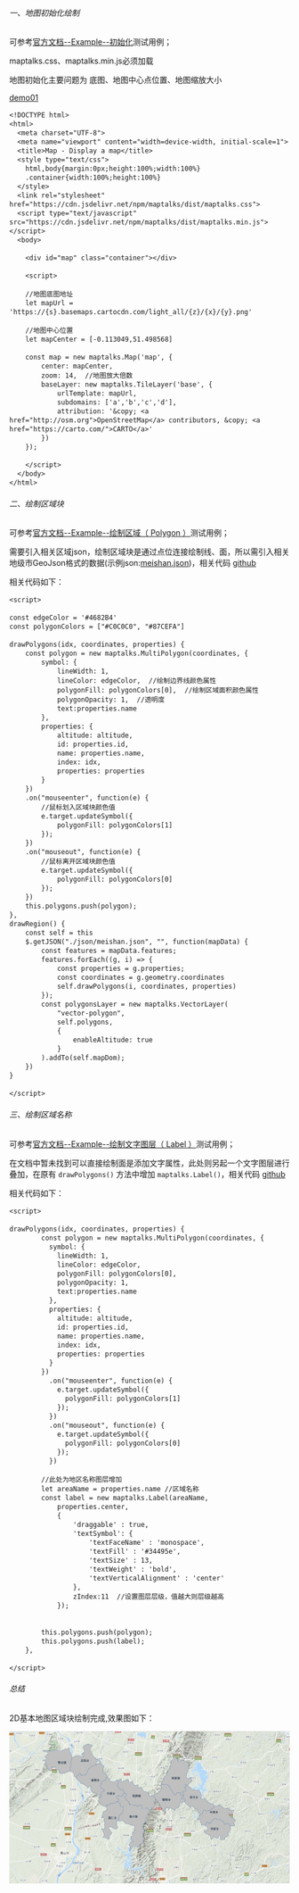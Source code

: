 
###### 一、地图初始化绘制

可参考[官方文档--Example--初始化](https://maptalks.org/examples/en/map/load/)测试用例；

maptalks.css、maptalks.min.js必须加载

地图初始化主要问题为 底图、地图中心点位置、地图缩放大小 

[demo01](https://github.com/dcbase/maptalksDemo/blob/master/init.html)

    <!DOCTYPE html>
    <html>
      <meta charset="UTF-8">
      <meta name="viewport" content="width=device-width, initial-scale=1">
      <title>Map - Display a map</title>
      <style type="text/css">
        html,body{margin:0px;height:100%;width:100%}
        .container{width:100%;height:100%}
      </style>
      <link rel="stylesheet" href="https://cdn.jsdelivr.net/npm/maptalks/dist/maptalks.css">
      <script type="text/javascript" src="https://cdn.jsdelivr.net/npm/maptalks/dist/maptalks.min.js"></script>
      <body>
    
        <div id="map" class="container"></div>
    
        <script>
        
        //地图底图地址
        let mapUrl = 'https://{s}.basemaps.cartocdn.com/light_all/{z}/{x}/{y}.png'
        
        //地图中心位置
        let mapCenter = [-0.113049,51.498568]
        
        const map = new maptalks.Map('map', {
            center: mapCenter,
            zoom: 14,  //地图放大倍数
            baseLayer: new maptalks.TileLayer('base', {
                urlTemplate: mapUrl,
                subdomains: ['a','b','c','d'],
                attribution: '&copy; <a href="http://osm.org">OpenStreetMap</a> contributors, &copy; <a href="https://carto.com/">CARTO</a>'
            })
        });
    
        </script>
      </body>
    </html>



###### 二、绘制区域块

可参考[官方文档--Example--绘制区域（ Polygon ）](https://maptalks.org/examples/en/geometry/polygon/#geometry_polygon)测试用例；

需要引入相关区域json，绘制区域块是通过点位连接绘制线、面，所以需引入相关地级市GeoJson格式的数据(示例json:[meishan.json](https://github.com/dcbase/maptalksDemo/blob/master/json/meishan.json))，相关代码 [github](https://github.com/dcbase/maptalksDemo/blob/master/3d.html)

相关代码如下：

    <script>
    
    const edgeColor	= '#4682B4'
    const polygonColors = ["#C0C0C0", "#87CEFA"]
    
    drawPolygons(idx, coordinates, properties) {
        const polygon = new maptalks.MultiPolygon(coordinates, {
            symbol: {
                lineWidth: 1,
                lineColor: edgeColor,  //绘制边界线颜色属性
                polygonFill: polygonColors[0],  //绘制区域面积颜色属性
                polygonOpacity: 1,  //透明度
                text:properties.name
            },
            properties: {
                altitude: altitude,
                id: properties.id,
                name: properties.name,
                index: idx,
                properties: properties
            }
        })
        .on("mouseenter", function(e) {
            //鼠标划入区域块颜色值
            e.target.updateSymbol({
                polygonFill: polygonColors[1]
            });
        })
        .on("mouseout", function(e) {
            //鼠标离开区域块颜色值
            e.target.updateSymbol({
                polygonFill: polygonColors[0]
            });
        })
        this.polygons.push(polygon);
    },
    drawRegion() {
        const self = this
        $.getJSON("./json/meishan.json", "", function(mapData) {
            const features = mapData.features;
            features.forEach((g, i) => {
                const properties = g.properties;
                const coordinates = g.geometry.coordinates
                self.drawPolygons(i, coordinates, properties)
            });
            const polygonsLayer = new maptalks.VectorLayer(
                "vector-polygon",
                self.polygons,
                {
                    enableAltitude: true
                }
            ).addTo(self.mapDom);
        })
    }
    
    </script>

###### 三、绘制区域名称

可参考[官方文档--Example--绘制文字图层（ Label ）](https://maptalks.org/examples/cn/geometry/label/)测试用例；

在文档中暂未找到可以直接绘制面是添加文字属性，此处则另起一个文字图层进行叠加，在原有 `drawPolygons()` 方法中增加 `maptalks.Label()`，相关代码 [github](https://github.com/dcbase/maptalksDemo/blob/master/3d01.html)

相关代码如下：

    <script>
    
    drawPolygons(idx, coordinates, properties) {
            const polygon = new maptalks.MultiPolygon(coordinates, {
              symbol: {
                lineWidth: 1,
                lineColor: edgeColor,
                polygonFill: polygonColors[0],
                polygonOpacity: 1,
                text:properties.name
              },
              properties: {
                altitude: altitude,
                id: properties.id,
                name: properties.name,
                index: idx,
                properties: properties
              }
            })
              .on("mouseenter", function(e) {
                e.target.updateSymbol({
                  polygonFill: polygonColors[1]
                });
              })
              .on("mouseout", function(e) {
                e.target.updateSymbol({
                  polygonFill: polygonColors[0]
                });
              })
              
            //此处为地区名称图层增加
            let areaName = properties.name //区域名称
            const label = new maptalks.Label(areaName,
                properties.center,
                {
                    'draggable' : true,
                    'textSymbol': {
                        'textFaceName' : 'monospace',
                        'textFill' : '#34495e',
                        'textSize' : 13,
                        'textWeight' : 'bold',
                        'textVerticalAlignment' : 'center'
                    },
                    zIndex:11  //设置图层层级，值越大则层级越高
                });
                
               
            this.polygons.push(polygon);
            this.polygons.push(label);
        },
   
    </script>
    
    
    
###### 总结  

2D基本地图区域块绘制完成,效果图如下：

![androidImage](./images/demo01.jpg)
